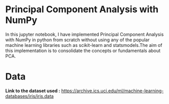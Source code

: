 # Principal Component Analysis with NumPy

In this jupyter notebook, I have implemented Principal Component Analysis with NumPy in python from scratch without using any of the popular machine learning libraries such as scikit-learn and statsmodels.The aim of this implementation is to consolidate the concepts or fundamentals about PCA.

# Data

**Link to the dataset used :** https://archive.ics.uci.edu/ml/machine-learning-databases/iris/iris.data
